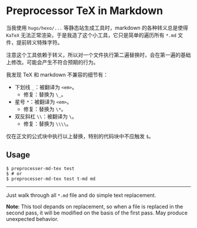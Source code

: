 # Preprocessor TeX in Markdown

当我使用 `hugo/hexo/...` 等静态站生成工具时，markdown 的各种转义总是使得 `KaTeX` 无法正常渲染，于是我造了这个小工具，它只是简单的遍历所有 `*.md` 文件，提前转义特殊字符。

注意这个工具依赖于转义，所以对一个文件执行第二遍替换时，会在第一遍的基础上修改。可能会产生不符合预期的行为。

我发现 TeX 和 markdown 不兼容的细节有：

- 下划线 `_`：被翻译为 `<em>`。
  - 修复：替换为 `\_`。
- 星号 `*`：被翻译为 `<em>`。
  - 修复：替换为 `\*`。
- 双反斜杠 `\\`：被翻译为 `\`。
  - 修复：替换为 `\\\\`。

仅在正文的公式块中执行以上替换，特别的代码块中不应触发 `$`。

## Usage

```
$ preprocesser-md-tex test
$ # or
$ preprocesser-md-tex test t-md md
```

------

Just walk through all `*.md` file and do simple text replacement.

**Note**: This tool depands on replacement, so when a file is replaced in the second pass, it will be modified on the basis of the first pass. May produce unexpected behavior. 
